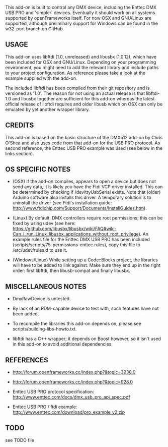 This add-on is built to control any DMX device, including the Enttec DMX USB PRO
and 'simpler' devices. Eventually it should work on all systems supported by
openFrameworks itself. For now OSX and GNU/Linux are supported, although
preliminary support for Windows can be found in the w32-port branch on GitHub.

USAGE
-----

This add-on uses libftdi (1.0, unreleased) and libusbx (1.0.12), which have been
included for OSX and GNU/Linux. Depending on your programming environment, you
might need to add the relevant library and include paths to your project
configuration. As reference please take a look at the example supplied with the
add-on.

The included libftdi has been compiled from their git repository and is
versioned as '1.0'. The reason for not using an actual release is that
libftdi-1.0 and libusbx together are sufficient for this add-on whereas the
latest official release of libftdi requires and older libusb which on OSX can
only be emulated by yet another wrapper library.

CREDITS
-------

This add-on is based on the basic structure of the DMX512 add-on by Chris O'Shea
and also uses code from that add-on for the USB PRO protocol. As second
reference, the Enttec USB PRO example was used (see below in the links section).

OS SPECIFIC NOTES
-----------------

  * (OSX) If the add-on compiles, appears to open a device but does not send any
    data, it is likely you have the Ftdi VCP driver installed. This can be
    determined by checking if /dev/ttyUsbSerial exists. Note that (older)
    Arduino software also installs this driver. A temporary solution is to
    uninstall the driver (see Ftdi's installation guide:
    http://www.ftdichip.com/Support/Documents/InstallGuides.htm).

  * (Linux) By default, DMX controllers require root permissions; this can be
    fixed by using udev (see here:
    <https://github.com/libusbx/libusbx/wiki/FAQ#wiki-Can_I_run_Linux_libusbx_applications_without_root_privilege>).
    An example rules file for the Enttec DMX USB PRO has been included
    (scripts/scripts/75-permissions-enttec.rules), copy this file to
    /etc/udev/rules.d to use it.

  * (Windows/Linux) While setting up a Code::Blocks project, the libraries will
    have to be added to link against. Make sure they end up in the right order:
    first libftdi, then libusb-compat and finally libusbx.

MISCELLANEOUS NOTES
-------------------

  * DmxRawDevice is untested.

  * By lack of an RDM-capable device to test with, such features have not been
    added.

  * To recompile the libraries this add-on depends on, please see
    scripts/building-libs-howto.txt.

  * libftdi has a C++ wrapper; it depends on Boost however, so it isn't used in
    this add-on to avoid additional dependencies.

REFERENCES
----------

  * <http://forum.openframeworks.cc/index.php?&topic=3938.0>

  * <http://forum.openframeworks.cc/index.php?&topic=928.0>

  * Enttec USB PRO protocol specification:
    <http://www.enttec.com/docs/dmx_usb_pro_api_spec.pdf>

  * Enttec USB PRO / ftdi example:
    <http://www.enttec.com/download/pro_example_v2.zip>

TODO
----

see TODO file
